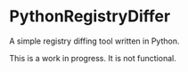 # PythonRegistryDiffer
A simple registry diffing tool written in Python.

This is a work in progress. It is not functional.
